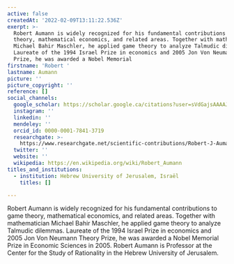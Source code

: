 ```yaml
---
active: false
createdAt: '2022-02-09T13:11:22.536Z'
exerpt: >-
  Robert Aumann is widely recognized for his fundamental contributions to game
  theory, mathematical economics, and related areas. Together with mathematician
  Michael Bahir Maschler, he applied game theory to analyze Talmudic dilemmas.
  Laureate of the 1994 Israel Prize in economics and 2005 Jon Von Neumann Theory
  Prize, he was awarded a Nobel Memorial
firstname: 'Robert '
lastname: Aumann
picture: ''
picture_copyright: ''
reference: []
social_channels:
  google_scholar: https://scholar.google.ca/citations?user=sVdGajsAAAAJ&hl=en
  instagram: ''
  linkedin: ''
  mendeley: ''
  orcid_id: 0000-0001-7841-3719
  researchgate: >-
    https://www.researchgate.net/scientific-contributions/Robert-J-Aumann-7288078
  twitter: ''
  website: ''
  wikipedia: https://en.wikipedia.org/wiki/Robert_Aumann
titles_and_institutions:
  - institution: Hebrew University of Jerusalem, Israël
    titles: []

---
```

Robert Aumann is widely recognized for his fundamental contributions to game theory, mathematical economics, and related areas. Together with mathematician Michael Bahir Maschler, he applied game theory to analyze Talmudic dilemmas. Laureate of the 1994 Israel Prize in economics and 2005 Jon Von Neumann Theory Prize, he was awarded a Nobel Memorial Prize in Economic Sciences in 2005. Robert Aumann is Professor at the Center for the Study of Rationality in the Hebrew University of Jerusalem.